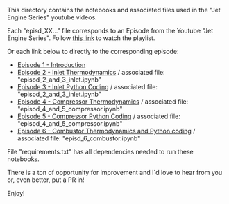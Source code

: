 This directory contains the notebooks and associated files used in the "Jet Engine Series" youtube videos.

Each "episd_XX..." file corresponds to an Episode from the Youtube "Jet Engine Series". Follow [this link](https://www.youtube.com/playlist?list=PLqJt-rNo8TZ1xsSCPdGWtEa3xt1FofOMB) to watch the playlist.

Or each link below to directly to the corresponding episode:

* [Episode 1 - Introduction](https://youtu.be/IMNes24UqRY)
* [Episode 2 - Inlet Thermodynamics](https://youtu.be/iLavJ4gXf-Q) / associated file: "episod_2_and_3_inlet.ipynb"
* [Episode 3 - Inlet Python Coding](https://youtu.be/JwqbVP5fAMQ) / associated file: "episod_2_and_3_inlet.ipynb"
* [Episode 4 - Compressor Thermodynamics](https://youtu.be/6T-AtDvqynQ) / associated file: "episod_4_and_5_compressor.ipynb"
* [Episode 5 - Compressor Python Coding](https://youtu.be/_nobSx5l3J4) / associated file: "episod_4_and_5_compressor.ipynb"
* [Episode 6 - Combustor Thermodynamics and Python coding](https://youtu.be/mdPYhQQkYOM) / associated file: "episd_6_combustor.ipynb"

File "requirements.txt" has all dependencies needed to run these notebooks.

There is a ton of opportunity for improvement and I´d love to hear from you or, even better, put a PR in!

Enjoy!
